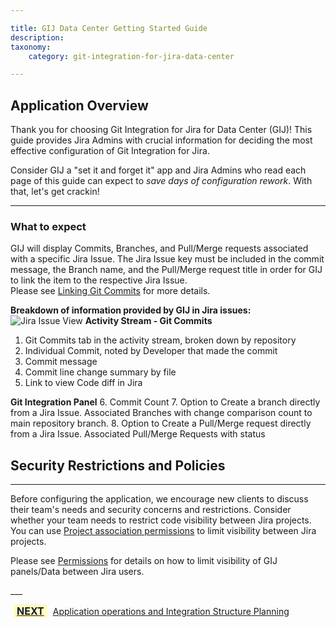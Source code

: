```yaml
---

title: GIJ Data Center Getting Started Guide
description:
taxonomy:
    category: git-integration-for-jira-data-center

---
```

## Application Overview

Thank you for choosing Git Integration for Jira for Data Center (GIJ)! This guide provides Jira Admins with crucial information for deciding the most effective configuration of Git Integration for Jira.

Consider GIJ a "set it and forget it" app and Jira Admins who read each page of this guide can expect to *save days of configuration rework*. With that, let's get crackin!

---
### What to expect

GIJ will display Commits, Branches, and Pull/Merge requests associated with a specific Jira Issue. The Jira Issue key must be included in the commit message, the Branch name, and the Pull/Merge request title in order for GIJ to link the item to the respective Jira Issue.  
 Please see [Linking Git Commits](https://help.gitkraken.com/git-integration-for-jira-data-center/linking-git-commits-to-jira-issues-gij-self-managed/) for more details.

**Breakdown of information provided by GIJ in Jira issues:**
![Jira Issue View](/wp-content/uploads/Jira-Issue-Breakdown.png)
**Activity Stream - Git Commits**
1. Git Commits tab in the activity stream, broken down by repository
2. Individual Commit, noted by Developer that made the commit
3. Commit message
4. Commit line change summary by file
5. Link to view Code diff in Jira


**Git Integration Panel**
6. Commit Count
7. Option to Create a branch directly from a Jira Issue. Associated Branches with change comparison count to main repository branch.
8. Option to Create a Pull/Merge request directly from a Jira Issue. Associated Pull/Merge Requests with status




## Security Restrictions and Policies
---
<div class="bbb-callout bbb--alert">
    <div class="irow">
    <div class="ilogobox">
        <span class="logoimg"></span>
    </div>
    <div class="imsgbox">
Before configuring the application, we encourage new clients to discuss their team's needs and security concerns and restrictions. Consider whether your team needs to restrict code visibility between Jira projects. You can use <a href='https://help.gitkraken.com/git-integration-for-jira-data-center/associating-project-permissions-gij-self-managed/'>Project association permissions</a> to limit visibility between Jira projects. 

Please see <a href='/[git-integration-for-jira-cloud/known-performance-limitations-gij-cloud/](https://help.gitkraken.com/git-integration-for-jira-data-center/permissions-gij-self-managed)'>Permissions</a> for details on how to limit visibility of GIJ panels/Data between Jira users.
    </div>
    </div>
</div>
___

[<b style='background-color:#FFFCC3; padding: 1px 5px; color:#181D28; border-radius:3px; margin: 0 5px; font-size: medium;'>NEXT</b>](/git-integration-for-jira-data-center/Getting-Started-Guide-App-operations-and-planning-dc) <a href="https://help.gitkraken.com/git-integration-for-jira-data-center/Getting-Started-Guide-App-operations-and-planning-dc/">Application operations and Integration Structure Planning</a>